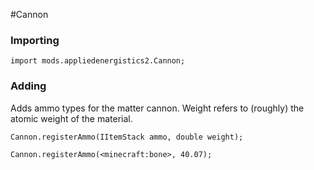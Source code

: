 #Cannon

### Importing

```zenscript
import mods.appliedenergistics2.Cannon;
```

### Adding
Adds ammo types for the matter cannon. Weight refers to (roughly) the atomic weight of the material. 
```zenscript
Cannon.registerAmmo(IItemStack ammo, double weight);

Cannon.registerAmmo(<minecraft:bone>, 40.07);
```